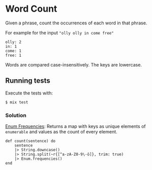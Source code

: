 # Word Count

Given a phrase, count the occurrences of each word in that phrase.

For example for the input `"olly olly in come free"`

```text
olly: 2
in: 1
come: 1
free: 1
```

Words are compared case-insensitively.
The keys are lowercase.

## Running tests

Execute the tests with:

```bash
$ mix test
```

### Solution

[Enum Frequencies](https://hexdocs.pm/elixir/1.12/Enum.html#frequencies_by/2): Returns a map with keys as unique elements of ```enumerable``` and values as the count of every element.

    def count(sentence) do
        sentence
        |> String.downcase()
        |> String.split(~r{[^a-zA-Z0-9\-ö]}, trim: true)
        |> Enum.frequencies()
    end




